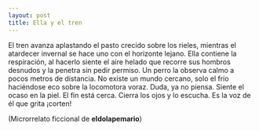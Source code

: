 ```yaml
---
layout: post
title: Ella y el tren
---
```

El tren avanza aplastando el pasto crecido sobre los rieles, mientras el atardecer invernal se hace uno con el horizonte lejano. Ella contiene la respiración, al hacerlo siente el aire helado que recorre sus hombros desnudos y la penetra sin pedir permiso. Un perro la observa calmo a pocos metros de distancia. No existe un mundo cercano, solo el frío haciéndose eco sobre la locomotora voraz. Duda, ya no piensa. Siente el ocaso en la piel. El fin está cerca. Cierra los ojos y lo escucha. Es la voz de él que grita ¡corten!

(Microrrelato ficcional de **eldolapemario**)
